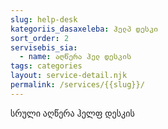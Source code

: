 ```yaml
---
slug: help-desk
kategoriis_dasaxeleba: ჰელპ დესკი
sort_order: 2
servisebis_sia:
  - name: აღწერა ჰელ დესკის
tags: categories
layout: service-detail.njk
permalink: /services/{{slug}}/
---
```

სრული აღწერა ჰელფ დესკის
